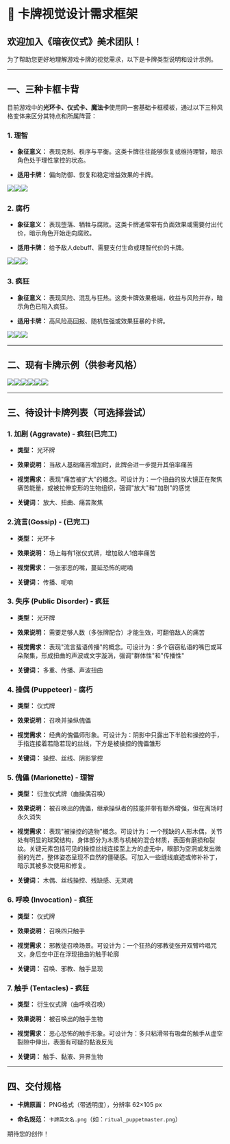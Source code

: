 # 🎨 卡牌视觉设计需求框架

## 欢迎加入《暗夜仪式》美术团队！

为了帮助您更好地理解游戏卡牌的视觉需求，以下是卡牌类型说明和设计示例。

---

## 一、三种卡框卡背

目前游戏中的**光环卡、仪式卡、魔法卡**使用同一套基础卡框模板，通过以下三种风格变体来区分其特点和所属阵营：

### 1. 理智

- **象征意义：** 表现克制、秩序与平衡。这类卡牌往往能够恢复或维持理智，暗示角色处于理性掌控的状态。

- **适用卡牌：** 偏向防御、恢复和稳定增益效果的卡牌。

![](..\..\img\0_1_sane.png)![](..\..\img\1_1_sane.png)![](..\..\img\2_1_sane.png)

### 2. 腐朽

- **象征意义：** 表现堕落、牺牲与腐败。这类卡牌通常带有负面效果或需要付出代价，暗示角色开始走向腐败。

- **适用卡牌：** 给予敌人debuff、需要支付生命或理智代价的卡牌。

![](..\..\img\0_2_decay.png)![](..\..\img\1_2_decay.png)![](..\..\img\2_2_decay.png)

### 3. 疯狂

- **象征意义：** 表现风险、混乱与狂热。这类卡牌效果极端，收益与风险并存，暗示角色已陷入疯狂。

- **适用卡牌：** 高风险高回报、随机性强或效果狂暴的卡牌。

![](..\..\img\0_3_crazy.png)![](..\..\img\1_3_crazy.png)![](..\..\img\2_3_crazy.png)

---

## 二、现有卡牌示例（供参考风格）

![](..\..\img\original_sword.png)![](..\..\img\original_beat.png)![](..\..\img\original_whale_fall.png)![](..\..\img\gaze.png)![](..\..\img\fate.png)![](..\..\img\original_assimilate.png)

---

## 三、待设计卡牌列表（可选择尝试）

### 1. 加剧 (Aggravate) - 疯狂(已完工)

- **类型：** 光环牌

- **效果说明：** 当敌人基础痛苦增加时，此牌会进一步提升其倍率痛苦

- **视觉需求：** 表现"痛苦被扩大"的概念。可设计为：一个扭曲的放大镜正在聚焦痛苦能量，或被拉伸变形的生物组织，强调"放大"和"加剧"的感觉

- **关键词：** 放大、扭曲、痛苦聚焦

### 2.流言(Gossip) - (已完工)

* **类型：** 光环卡

* **效果说明：** 场上每有1张仪式牌，增加敌人1倍率痛苦

* **视觉需求：** 一张邪恶的嘴，蔓延恐怖的呢喃

* **关键词：** 传播、呢喃

### 3. 失序 (Public Disorder) - 疯狂

- **类型：** 光环牌

- **效果说明：** 需要足够人数（多张牌配合）才能生效，可翻倍敌人的痛苦

- **视觉需求：** 表现"流言蜚语传播"的概念。可设计为：多个窃窃私语的嘴巴或耳朵聚集，形成扭曲的声波或文字漩涡，强调"群体性"和"传播性"

- **关键词：** 多重、传播、声波扭曲

### 4. 操偶 (Puppeteer) - 腐朽

- **类型：** 仪式牌

- **效果说明：** 召唤并操纵傀儡

- **视觉需求：** 经典的傀儡师形象。可设计为：阴影中只露出下半脸和操控的手，手指连接着若隐若现的丝线，下方是被操控的傀儡雏形

- **关键词：** 操控、丝线、阴影掌控

### 5. 傀儡 (Marionette) - 理智

- **类型：** 衍生仪式牌（由操偶召唤）

- **效果说明：** 被召唤出的傀儡，继承操纵者的技能并带有额外增强，但在离场时永久消失

- **视觉需求：** 表现"被操控的造物"概念。可设计为：一个残缺的人形木偶，关节处有明显的球窝结构，身体部分为木质与机械的混合材质，表面有磨损和裂纹。关键元素包括可见的操控丝线连接至上方的虚无中，眼部为空洞或发出微弱的光芒，整体姿态呈现不自然的僵硬感。可加入一些缝线痕迹或修补补丁，暗示其被多次使用和修复。

- **关键词：** 木偶、丝线操控、残缺感、无灵魂

### 6. 呼唤 (Invocation) - 疯狂

- **类型：** 仪式牌

- **效果说明：** 召唤四只触手

- **视觉需求：** 邪教徒召唤场景。可设计为：一个狂热的邪教徒张开双臂吟唱咒文，身后空中正在浮现扭曲的触手轮廓

- **关键词：** 召唤、邪教、触手显现

### 7. 触手 (Tentacles) - 疯狂

- **类型：** 衍生仪式牌（由呼唤召唤）

- **效果说明：** 被召唤出的触手生物

- **视觉需求：** 恶心恐怖的触手形象。可设计为：多只粘滑带有吸盘的触手从虚空裂隙中伸出，表面有可疑的黏液反光

- **关键词：** 触手、黏液、异界生物

---

## 四、交付规格

- **卡牌原画：** PNG格式（带透明度），分辨率 62×105 px

- **命名规范：** `卡牌英文名.png`（如：`ritual_puppetmaster.png`）

期待您的创作！
